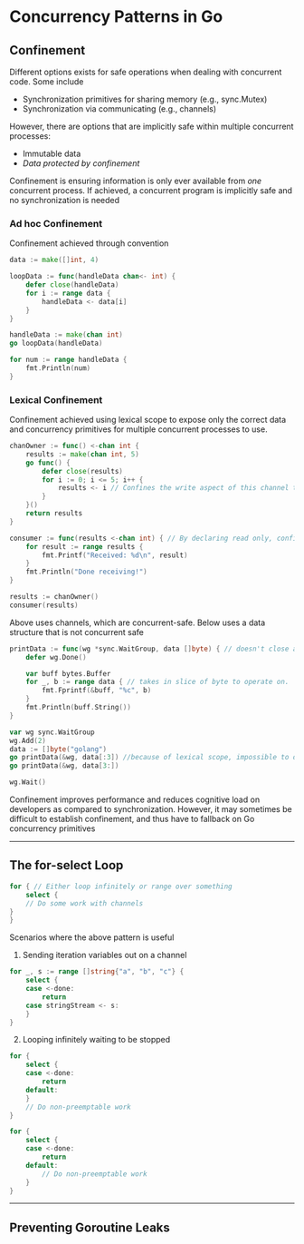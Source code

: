 # Concurrency Patterns in Go

## Confinement
Different options exists for safe operations when dealing with concurrent code. Some include
- Synchronization primitives for sharing memory (e.g., sync.Mutex)
- Synchronization via communicating (e.g., channels)

However, there are options that are implicitly safe within multiple concurrent processes:
- Immutable data
- *Data protected by confinement*

Confinement is ensuring information is only ever available from *one* concurrent process. If achieved, a concurrent program is implicitly safe and no synchronization is needed

### Ad hoc Confinement
Confinement achieved through convention
```go
data := make([]int, 4)

loopData := func(handleData chan<- int) {
    defer close(handleData)
    for i := range data {
        handleData <- data[i]
    }
}

handleData := make(chan int)
go loopData(handleData)

for num := range handleData {
    fmt.Println(num)
}
```

### Lexical Confinement
Confinement achieved using lexical scope to expose only the correct data and concurrency primitives for multiple concurrent processes to use. 
```go
chanOwner := func() <-chan int {
    results := make(chan int, 5)
    go func() {
        defer close(results)
        for i := 0; i <= 5; i++ {
            results <- i // Confines the write aspect of this channel to prevent other goroutines from writing to it
        }
    }()
    return results
}

consumer := func(results <-chan int) { // By declaring read only, confine the usage to only reads
    for result := range results {
        fmt.Printf("Received: %d\n", result)
    }
    fmt.Println("Done receiving!")
}

results := chanOwner()
consumer(results)
```
Above uses channels, which are concurrent-safe. Below uses a data structure that is not concurrent safe
```go
printData := func(wg *sync.WaitGroup, data []byte) { // doesn't close around data slice
    defer wg.Done()

    var buff bytes.Buffer
    for _, b := range data { // takes in slice of byte to operate on.
        fmt.Fprintf(&buff, "%c", b)
    }
    fmt.Println(buff.String())
}

var wg sync.WaitGroup
wg.Add(2)
data := []byte("golang")
go printData(&wg, data[:3]) //because of lexical scope, impossible to do the wrong thing
go printData(&wg, data[3:])

wg.Wait()
```
Confinement improves performance and reduces cognitive load on developers as compared to synchronization. However, it may sometimes be difficult to establish confinement, and thus have to fallback on Go concurrency primitives

----------

## The for-select Loop
```go
for { // Either loop infinitely or range over something
    select {
    // Do some work with channels
}
}
```
Scenarios where the above pattern is useful
1. Sending iteration variables out on a channel
```go
for _, s := range []string{"a", "b", "c"} {
    select {
    case <-done:
        return
    case stringStream <- s:
    }
}
```
2. Looping infinitely waiting to be stopped
```go
for {
    select {
    case <-done:
        return
    default:
    }
    // Do non-preemptable work
}

for {
    select {
    case <-done:
        return
    default:
        // Do non-preemptable work
    }
}
```

----------

## Preventing Goroutine Leaks
